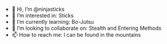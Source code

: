 - 👋 Hi, I’m @ninjasticks
- 👀 I’m interested in: Sticks
- 🌱 I’m currently learning: Bo-Jutsu
- 💞️ I’m looking to collaborate on: Stealth and Entering Methods
- 📫 How to reach me: I can be found in the mountains

<!---
ninjasticks/ninjasticks is a ✨ special ✨ repository because its `README.md` (this file) appears on your GitHub profile.
You can click the Preview link to take a look at your changes.
--->
